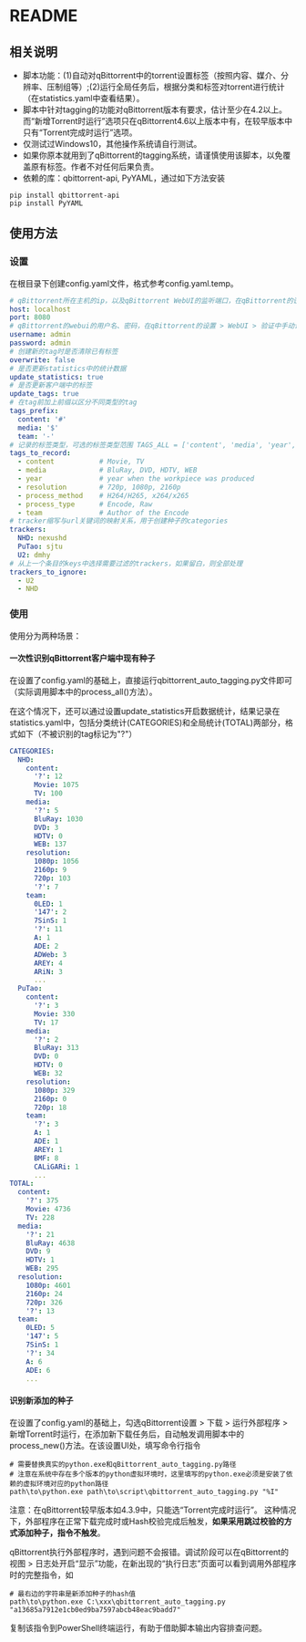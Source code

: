 # README

## 相关说明

* 脚本功能：(1)自动对qBittorrent中的torrent设置标签（按照内容、媒介、分辨率、压制组等）;(2)运行全局任务后，根据分类和标签对torrent进行统计（在statistics.yaml中查看结果）。
* 脚本中针对tagging的功能对qBittorrent版本有要求，估计至少在4.2以上。而“新增Torrent时运行”选项只在qBittorrent4.6以上版本中有，在较早版本中只有“Torrent完成时运行”选项。
* 仅测试过Windows10，其他操作系统请自行测试。
* 如果你原本就用到了qBittorrent的tagging系统，请谨慎使用该脚本，以免覆盖原有标签。作者不对任何后果负责。
* 依赖的库：qbittorrent-api, PyYAML，通过如下方法安装

```shell
pip install qbittorrent-api
pip install PyYAML
```

## 使用方法

### 设置

在根目录下创建config.yaml文件，格式参考config.yaml.temp。

```yaml
# qBittorrent所在主机的ip，以及qBittorrent WebUI的监听端口，在qBittorrent的设置 > WebUI中设置
host: localhost
port: 8080
# qBittorrent的webui的用户名、密码，在qBittorrent的设置 > WebUI > 验证中手动设置用户名和密码后，才能远程登陆，默认密码不一定能用
username: admin
password: admin
# 创建新的tag时是否清除已有标签
overwrite: false
# 是否更新statistics中的统计数据
update_statistics: true
# 是否更新客户端中的标签
update_tags: true
# 在tag前加上前缀以区分不同类型的tag
tags_prefix:
  content: '#'
  media: '$'
  team: '-'
# 记录的标签类型，可选的标签类型范围 TAGS_ALL = ['content', 'media', 'year', 'resolution', 'process_method', 'process_type', 'team']
tags_to_record:
  - content           # Movie, TV
  - media             # BluRay, DVD, HDTV, WEB
  - year              # year when the workpiece was produced
  - resolution        # 720p, 1080p, 2160p
  - process_method    # H264/H265, x264/x265
  - process_type      # Encode, Raw
  - team              # Author of the Encode
# tracker缩写与url关键词的映射关系，用于创建种子的categories
trackers:
  NHD: nexushd
  PuTao: sjtu
  U2: dmhy
# 从上一个条目的keys中选择需要过滤的trackers，如果留白，则全部处理
trackers_to_ignore:
  - U2
  - NHD
```

### 使用

使用分为两种场景：

#### 一次性识别qBittorrent客户端中现有种子

在设置了config.yaml的基础上，直接运行qbittorrent_auto_tagging.py文件即可（实际调用脚本中的process_all()方法）。

在这个情况下，还可以通过设置update_statistics开启数据统计，结果记录在statistics.yaml中，包括分类统计(CATEGORIES)和全局统计(TOTAL)两部分，格式如下（不被识别的tag标记为"?"）

```yaml
CATEGORIES:
  NHD:
    content:
      '?': 12
      Movie: 1075
      TV: 100
    media:
      '?': 5
      BluRay: 1030
      DVD: 3
      HDTV: 0
      WEB: 137
    resolution:
      1080p: 1056
      2160p: 9
      720p: 103
      '?': 7
    team:
      0LED: 1
      '147': 2
      7SinS: 1
      '?': 11
      A: 1
      ADE: 2
      ADWeb: 3
      AREY: 4
      ARiN: 3
      ...
  PuTao:
    content:
      '?': 3
      Movie: 330
      TV: 17
    media:
      '?': 2
      BluRay: 313
      DVD: 0
      HDTV: 0
      WEB: 32
    resolution:
      1080p: 329
      2160p: 0
      720p: 18
    team:
      '?': 3
      A: 1
      ADE: 1
      AREY: 1
      BMF: 8
      CALiGARi: 1
      ...
TOTAL:
  content:
    '?': 375
    Movie: 4736
    TV: 228
  media:
    '?': 21
    BluRay: 4638
    DVD: 9
    HDTV: 1
    WEB: 295
  resolution:
    1080p: 4601
    2160p: 24
    720p: 326
    '?': 13
  team:
    0LED: 5
    '147': 5
    7SinS: 1
    '?': 34
    A: 6
    ADE: 6
    ...
```

#### 识别新添加的种子

在设置了config.yaml的基础上，勾选qBittorrent设置 > 下载 > 运行外部程序 > 新增Torrent时运行，在添加新下载任务后，自动触发调用脚本中的process_new()方法。在该设置UI处，填写命令行指令

```shell
# 需要替换真实的python.exe和qBittorrent_auto_tagging.py路径
# 注意在系统中存在多个版本的python虚拟环境时，这里填写的python.exe必须是安装了依赖的虚拟环境对应的python路径
path\to\python.exe path\to\script\qbittorrent_auto_tagging.py "%I"
```

注意：在qBittorrent较早版本如4.3.9中，只能选“Torrent完成时运行”。 这种情况下，外部程序在正常下载完成时或Hash校验完成后触发，**如果采用跳过校验的方式添加种子，指令不触发**。

qBittorrent执行外部程序时，遇到问题不会报错。调试阶段可以在qBittorrent的视图 > 日志处开启“显示”功能，在新出现的“执行日志”页面可以看到调用外部程序时的完整指令，如

```shell
# 最右边的字符串是新添加种子的hash值
path\to\python.exe C:\xxx\qbittorrent_auto_tagging.py "a13685a7912e1cb0ed9ba7597abcb48eac9badd7"
```

复制该指令到PowerShell终端运行，有助于借助脚本输出内容排查问题。

